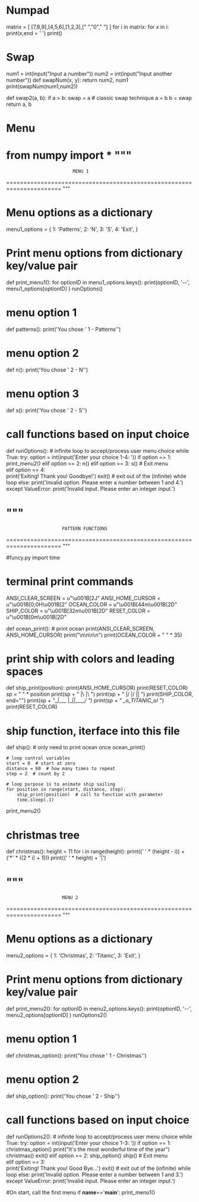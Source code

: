 
# Numpad
matrix = [ [7,8,9],[4,5,6],[1,2,3],[" ","0"," "] ] 
for i in matrix:
  for x in i:
    print(x,end = ' ')
  print()
  
# Swap
num1 = int(input("Input a number"))
num2 = int(input("Input another number"))
def swapNum(x, y):
  return num2, num1
print(swapNum(num1,num2))
  
def swap2(a, b):
    if a > b:
        swap = a  # classic swap technique
        a = b
        b = swap
    return a, b
# Menu
from numpy import *
""" 
======================================================================
                             MENU 1
======================================================================
"""

# Menu options as a dictionary
menu1_options = {
    1: 'Patterns',
    2: 'N',
    3: 'S',
    4: 'Exit',
}

# Print menu options from dictionary key/value pair
def print_menu1():
    for optionID in menu1_options.keys():
        print(optionID, '--', menu1_options[optionID] )
    runOptions()

# menu option 1
def patterns():
    print('You chose \' 1 -  Patterns\'')

# menu option 2
def n():
    print('You chose \' 2 - N\'')
    
# menu option 3
def s():
    print('You chose \' 2 - S\'')


# call functions based on input choice
def runOptions():
    # infinite loop to accept/process user menu choice
    while True:
        try:
            option = int(input('Enter your choice 1-4: '))
            if option == 1:
                print_menu2()
            elif option == 2:
                n()
            elif option == 3:
                s()
            # Exit menu    
            elif option == 4:  
                print('Exiting! Thank you! Goodbye!')
                exit() # exit out of the (infinite) while loop
            else:
                print('Invalid option. Please enter a number between 1 and 4.')
        except ValueError:
            print('Invalid input. Please enter an integer input.')

"""
======================================================================
                         PATTERN FUNCTIONS
======================================================================
"""

#funcy.py
import time

# terminal print commands
ANSI_CLEAR_SCREEN = u"\u001B[2J"
ANSI_HOME_CURSOR = u"\u001B[0;0H\u001B[2"
OCEAN_COLOR = u"\u001B[44m\u001B[2D"
SHIP_COLOR = u"\u001B[32m\u001B[2D"
RESET_COLOR = u"\u001B[0m\u001B[2D"

def ocean_print():
    # print ocean
    print(ANSI_CLEAR_SCREEN, ANSI_HOME_CURSOR)
    print("\n\n\n\n")
    print(OCEAN_COLOR + "  " * 35)


# print ship with colors and leading spaces
def ship_print(position):
    print(ANSI_HOME_CURSOR)
    print(RESET_COLOR)
    sp = " " * position
    print(sp + "   |\    |\     ")
    print(sp + "   |/    |/ ||  ")
    print(SHIP_COLOR, end="")
    print(sp + "\__|____ |__||____/ ")
    print(sp + " \__o_TITANIC_o__/  ")
    print(RESET_COLOR)


# ship function, iterface into this file
def ship():
    # only need to print ocean once
    ocean_print()

    # loop control variables
    start = 0  # start at zero
    distance = 60  # how many times to repeat
    step = 2  # count by 2

    # loop purpose is to animate ship sailing
    for position in range(start, distance, step):
        ship_print(position)  # call to function with parameter
        time.sleep(.1)
  print_menu2()
  
# christmas tree
def christmas():
  height = 11
  for i in range(height):
      print((' ' * (height - i)) + ('*' * ((2 * i) + 1)))
  print((' ' * height) + '|')

"""
======================================================================
                         MENU 2
======================================================================
"""

# Menu options as a dictionary
menu2_options = {
    1: 'Christmas',
    2: 'Titanic',
    3: 'Exit',
}

# Print menu options from dictionary key/value pair
def print_menu2():
    for optionID in menu2_options.keys():
        print(optionID, '--', menu2_options[optionID] )
    runOptions2()
    
# menu option 1
def christmas_option():
    print('You chose \' 1 -  Christmas\'')

# menu option 2
def ship_option():
    print('You chose \' 2 - Ship\'')
    

# call functions based on input choice
def runOptions2():
    # infinite loop to accept/process user menu choice
    while True:
        try:
            option = int(input('Enter your choice 1-3: '))
            if option == 1:
                christmas_option()
                print("It's the most wonderful time of the year")
                christmas()
                exit()
            elif option == 2:
                ship_option()
                ship()
            # Exit menu    
            elif option == 3:  
                print('Exiting! Thank you! Good Bye...')
                exit() # exit out of the (infinite) while loop
            else:
                print('Invalid option. Please enter a number between 1 and 3.')
        except ValueError:
            print('Invalid input. Please enter an integer input.')



#On start, call the first menu
if __name__=='__main__':
    print_menu1()
